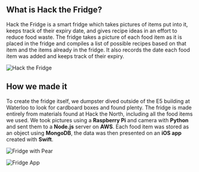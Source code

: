 ## What is Hack the Fridge?
Hack the Fridge is a smart fridge which takes pictures of items put into it, keeps track of their expiry date, and gives recipe ideas in an effort to reduce food waste. The fridge takes a picture of each food item as it is placed in the fridge and compiles a list of possible recipes based on that item and the items already in the fridge. It also records the date each food item was added and keeps track of their expiry.

![Hack the Fridge](https://challengepost-s3-challengepost.netdna-ssl.com/photos/production/software_photos/000/534/926/datas/gallery.jpg)

## How we made it
To create the fridge itself, we dumpster dived outside of the E5 building at Waterloo to look for cardboard boxes and found plenty. The fridge is made entirely from materials found at Hack the North, including all the food items we used. We took pictures using a **Raspberry Pi** and camera with **Python** and sent them to a **Node.js** server on **AWS**. Each food item was stored as an object using **MongoDB**, the data was then presented on an **iOS app** created with **Swift**.

![Fridge with Pear](https://challengepost-s3-challengepost.netdna-ssl.com/photos/production/software_photos/000/534/924/datas/gallery.jpg)

![Fridge App](https://challengepost-s3-challengepost.netdna-ssl.com/photos/production/software_photos/000/534/984/datas/gallery.jpg)
